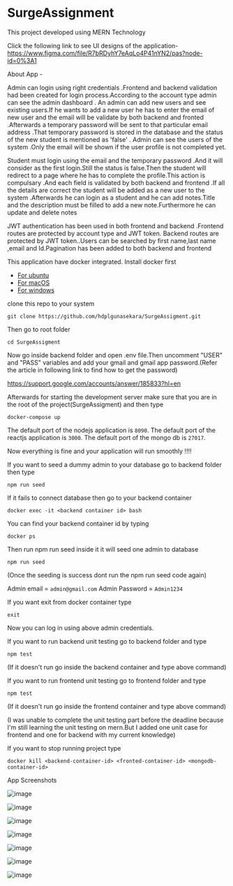 # SurgeAssignment
This project developed using MERN Technology 

Click the following link to see UI designs of the application-
https://www.figma.com/file/R7bRDyhY7eAqLo4P41nYN2/pas?node-id=0%3A1

About App - 

Admin can login using right credentials .Frontend and backend validation had been  created for login process.According to the account type admin can see the admin dashboard .
An admin can add new users and see existing users.If he wants to add a new user he has to enter the email of new user and the email will be validate by both backend and fronted .Afterwards a temporary password will be sent to that particular email address .That temporary password is stored in the database and the status of the new student is mentioned as  'false' .
Admin can see the users of the system .Only the email will be shown if the user profile is not completed yet.
    
Student must login using the email and the temporary password .And it will consider as the first login.Still the status is false.Then the student will redirect to a page where he has to complete the profile.This action is compulsary .And each field is validated by both backend and frontend .If all the details are correct the student will be added as a new user to the system .Afterwards  he can login as a student and he can add notes.Title and the description must be filled to add a new note.Furthermore he can update and delete notes

JWT authentication has been used in both frontend and backend .Frontend routes are protected by account type and JWT token. Backend routes are  protected by JWT token..Users can be searched by first name,last name ,email and Id.Pagination has been  added to both backend and frontend



This application have docker integrated. Install docker first

* [For ubuntu](https://docs.docker.com/install/linux/docker-ce/ubuntu/)
* [For macOS](https://docs.docker.com/docker-for-mac/install/)
* [For windows](https://docs.docker.com/docker-for-windows/install/)

clone this repo to your system

```
git clone https://github.com/hdplgunasekara/SurgeAssigment.git
```

Then go to root folder

```
cd SurgeAssigment
```

Now go inside backend folder and open .env file.Then uncomment "USER" and "PASS" variables and add your gmail and gmail app password.(Refer the  article in following link to find how to get the password)

https://support.google.com/accounts/answer/185833?hl=en


Afterwards for starting the development server make sure that you are in the root of the project(SurgeAssigment) and then type

```
docker-compose up
```

The default port of the nodejs application is `8090`.
The default port of the reactjs application is `3000`.
The default port of the mongo db is `27017`.

Now everything is fine and your application will run smoothly !!!!

If you want to seed a dummy admin to your database go to backend folder then type

```
npm run seed
```

If it fails to connect database then go to your backend container

```
docker exec -it <backend container id> bash
```

You can find your backend container id by typing

```
docker ps
```


Then run npm run seed inside it it will seed one admin to database

```
npm run seed
```
(Once the seeding is success  dont run the npm run seed code again)


Admin email = `admin@gmail.com`
Admin Password = `Admin1234`

If you want exit from docker container type 

```
exit
```

Now you can log in using above admin credentials.


If you want to run backend unit testing go to backend folder and type 

```
npm test
```
(If it doesn't run go inside the backend container and type above command)


If you want to run frontend unit testing go to frontend folder and type 

```
npm test
```
(If it doesn't run go inside the frontend container and type above command)

(I was unable to complete the unit testing part before the deadline because  I'm still learning the unit testing on mern.But I added one unit case for frontend and one for backend with my current knowledge)

If you want to stop running project type 

```
docker kill <backend-container-id> <fronted-container-id> <mongodb-container-id>
```


App Screenshots

![image](https://user-images.githubusercontent.com/66919299/183995767-b57395d6-4d65-4e92-935d-c3a58cd060d4.png)

![image](https://user-images.githubusercontent.com/66919299/183996124-34413078-6eff-4cfd-b660-ce995881c419.png)

![image](https://user-images.githubusercontent.com/66919299/183996285-5fb95a9f-6d28-40a7-b82d-84858bb7735f.png)

![image](https://user-images.githubusercontent.com/66919299/183996361-46351c42-a910-4085-ae25-b3a46bd8e954.png)

![image](https://user-images.githubusercontent.com/66919299/183996710-08edbe3c-c0b7-4814-abd7-2f52b9fce608.png)

![image](https://user-images.githubusercontent.com/66919299/183997774-a5b0f382-b128-4dca-89e1-2e4adfa29891.png)

![image](https://user-images.githubusercontent.com/66919299/183997919-2501209c-4408-483c-8551-632fc20fbb21.png)


